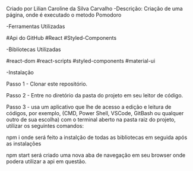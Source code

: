  Criado por Lilian Caroline da Silva Carvalho
-Descrição: Criação de uma página, onde é executado o metodo Pomodoro

-Ferramentas Utilizadas

#Api do GitHub #React #Styled-Components

-Biblíotecas Utilizadas

#react-dom #react-scripts #styled-components #material-ui

-Instalação

Passo 1 - Clonar este repositório.

Passo 2 - Entre no diretório da pasta do projeto em seu leitor de código.

Passo 3 - usa um aplicativo que lhe de acesso a edição e leitura de códigos, por exemplo, (CMD, Power Shell, VSCode, GitBash ou qualquer outro de sua escolha) com o terminal aberto na pasta raiz do projeto, utilizar os seguintes comandos:

npm i onde será feito a instalção de todas as bibliotecas em seguida após as instalações

npm start será criado uma nova aba de navegação em seu browser onde podera utilizar a api em questão.